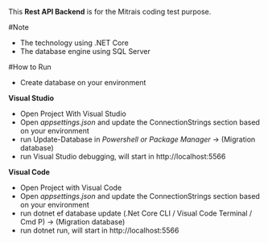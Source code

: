 This **Rest API Backend** is for the Mitrais coding test purpose.

#Note
- The technology using .NET Core
- The database engine using SQL Server

#How to Run
- Create database on your environment

**Visual Studio**

- Open Project With Visual Studio
- Open *appsettings.json* and update the ConnectionStrings section based on your environment 
- run Update-Database in *Powershell or Package Manager* -> (Migration database)
- run Visual Studio debugging, will start in http://localhost:5566

**Visual Code**

- Open Project with Visual Code
- Open *appsettings.json* and update the ConnectionStrings section based on your environment
- run dotnet ef database update (.Net Core CLI / Visual Code Terminal / Cmd P) -> (Migration database)
- run dotnet run, will start in http://localhost:5566